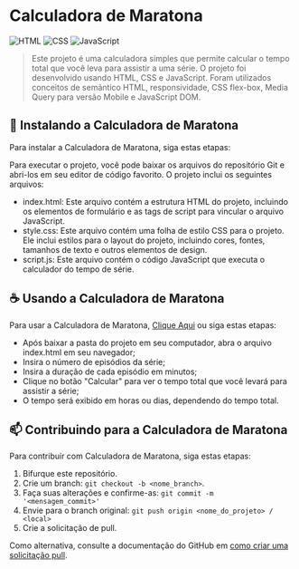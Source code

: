 # Calculadora de Maratona
  
![HTML](https://img.shields.io/badge/HTML5-E34F26?style=for-the-badge&logo=html5&logoColor=white) ![CSS](https://img.shields.io/badge/CSS-239120?&style=for-the-badge&logo=css3&logoColor=white) ![JavaScript](https://img.shields.io/badge/JavaScript-323330?style=for-the-badge&logo=javascript&logoColor=F7DF1E)
  
  
 > Este projeto é uma calculadora simples que permite calcular o tempo total que você leva para assistir a uma série. O projeto foi desenvolvido usando HTML, CSS e JavaScript. Foram utilizados conceitos de semântico HTML, responsividade, CSS flex-box, Media Query para versão Mobile e JavaScript DOM. 
  
  
 ## 🚀 Instalando a Calculadora de Maratona 
  
 Para instalar a Calculadora de Maratona, siga estas etapas: 
  
  Para executar o projeto, você pode baixar os arquivos do repositório Git e abri-los em seu editor de código favorito. O projeto inclui os seguintes arquivos:
  
  - index.html: Este arquivo contém a estrutura HTML do projeto, incluindo os elementos de formulário e as tags de script para vincular o arquivo JavaScript.
  - style.css: Este arquivo contém uma folha de estilo CSS para o projeto. Ele inclui estilos para o layout do projeto, incluindo cores, fontes, tamanhos de texto e outros elementos de design.
  - script.js: Este arquivo contém o código JavaScript que executa o calculador do tempo de série.
  
  
 ## ☕ Usando a Calculadora de Maratona
  
 Para usar a Calculadora de Maratona, [Clique Aqui](http://calculadora-de-maratona.gustavomarcialis.epizy.com/?i=1) ou siga estas etapas: 
  
 - Após baixar a pasta do projeto em seu computador, abra o arquivo index.html em seu navegador;
 - Insira o número de episódios da série;
 - Insira a duração de cada episódio em minutos;
 - Clique no botão "Calcular" para ver o tempo total que você levará para assistir a série;
 - O tempo será exibido em horas ou dias, dependendo do tempo total.
 
  
 ## 📫 Contribuindo para a Calculadora de Maratona 

 Para contribuir com Calculadora de Maratona, siga estas etapas: 
  
 1. Bifurque este repositório. 
 2. Crie um branch: `git checkout -b <nome_branch>`. 
 3. Faça suas alterações e confirme-as: `git commit -m '<mensagem_commit>'` 
 4. Envie para o branch original: `git push origin <nome_do_projeto> / <local>` 
 5. Crie a solicitação de pull. 
  
 Como alternativa, consulte a documentação do GitHub em [como criar uma solicitação pull](https://help.github.com/en/github/collaborating-with-issues-and-pull-requests/creating-a-pull-request). 
